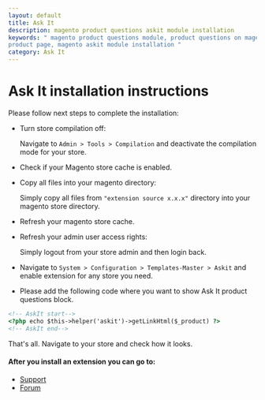 ```yaml
---
layout: default
title: Ask It
description: magento product questions askit module installation
keywords: " magento product questions module, product questions on magento
product page, magento askit module installation "
category: Ask It
---
```


# Ask It installation instructions

Please follow next steps to complete the installation:

* Turn store compilation off:

    Navigate to `Admin > Tools > Compilation` and deactivate the compilation
    mode for your store.

* Check if your Magento store cache is enabled.

* Copy all files into your magento directory:

    Simply copy all files from `"extension source x.x.x"` directory into your
    magento store directory.

* Refresh your magento store cache.

* Refresh your admin user access rights:

    Simply logout from your store admin and then login back.

* Navigate to `System > Configuration > Templates-Master > Askit` and
enable extension for any store you need.

* Please add the following code where you want to show Ask It product questions
block.

```html
<!-- AskIt start-->
<?php echo $this->helper('askit')->getLinkHtml($_product) ?>
<!-- AskIt end-->
```

That's all. Navigate to your store and check how it looks.

#### After you install an extension you can go to:

* [Support](https://swissuplabs.com/contacts/)
* [Forum](https://swissuplabs.com/magento-forum/)

